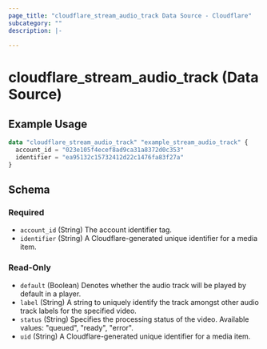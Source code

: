 ```yaml
---
page_title: "cloudflare_stream_audio_track Data Source - Cloudflare"
subcategory: ""
description: |-
  
---
```


# cloudflare_stream_audio_track (Data Source)



## Example Usage

```terraform
data "cloudflare_stream_audio_track" "example_stream_audio_track" {
  account_id = "023e105f4ecef8ad9ca31a8372d0c353"
  identifier = "ea95132c15732412d22c1476fa83f27a"
}
```

<!-- schema generated by tfplugindocs -->
## Schema

### Required

- `account_id` (String) The account identifier tag.
- `identifier` (String) A Cloudflare-generated unique identifier for a media item.

### Read-Only

- `default` (Boolean) Denotes whether the audio track will be played by default in a player.
- `label` (String) A string to uniquely identify the track amongst other audio track labels for the specified video.
- `status` (String) Specifies the processing status of the video.
Available values: "queued", "ready", "error".
- `uid` (String) A Cloudflare-generated unique identifier for a media item.


